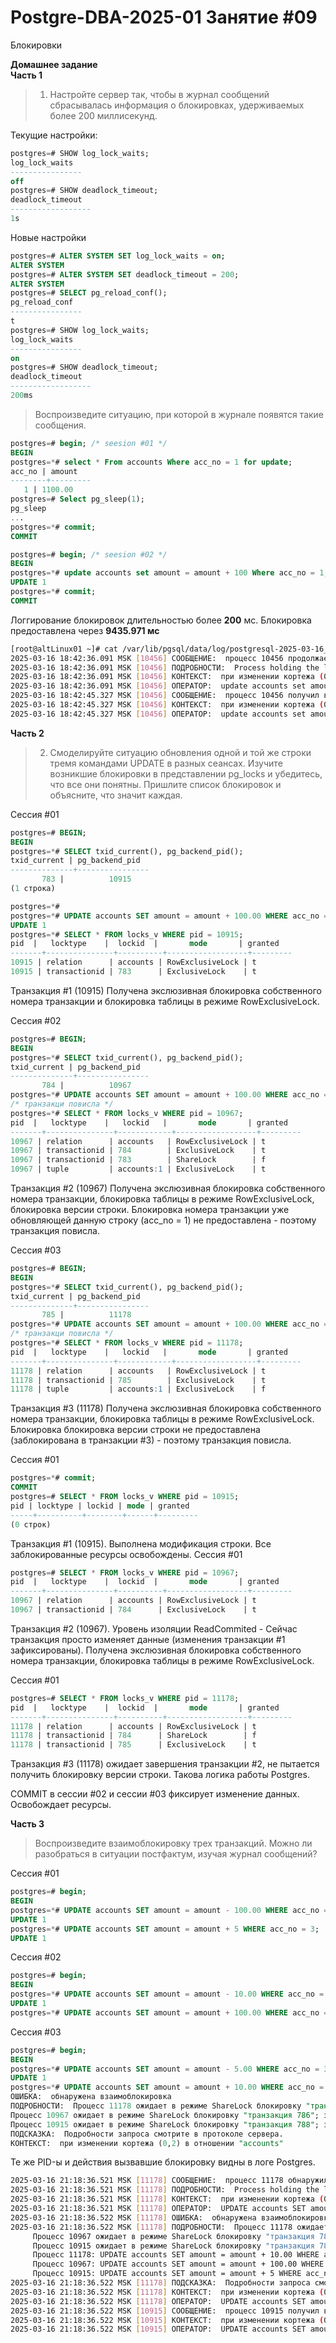 # Postgre-DBA-2025-01 Занятие #09
Блокировки

**Домашнее задание**    
**Часть 1**

> 1. Настройте сервер так, чтобы в журнал сообщений сбрасывалась информация о блокировках, удерживаемых более 200 миллисекунд.

Текущие настройки:
   ```sql
postgres=# SHOW log_lock_waits;
 log_lock_waits
----------------
 off
postgres=# SHOW deadlock_timeout;
 deadlock_timeout
------------------
 1s
   ```
Новые настройки
   ```sql
postgres=# ALTER SYSTEM SET log_lock_waits = on;
ALTER SYSTEM
postgres=# ALTER SYSTEM SET deadlock_timeout = 200;
ALTER SYSTEM
postgres=# SELECT pg_reload_conf();
 pg_reload_conf
----------------
 t
postgres=# SHOW log_lock_waits; 
 log_lock_waits
----------------
 on
postgres=# SHOW deadlock_timeout;
 deadlock_timeout
------------------
 200ms
   ```
> Воспроизведите ситуацию, при которой в журнале появятся такие сообщения.
   ```sql
postgres=# begin; /* seesion #01 */
BEGIN
postgres=*# select * From accounts Where acc_no = 1 for update;
 acc_no | amount
--------+---------
      1 | 1100.00
postgres=# Select pg_sleep(1);
 pg_sleep
...
postgres=*# commit;
COMMIT

postgres=# begin; /* seesion #02 */
BEGIN
postgres=*# update accounts set amount = amount + 100 Where acc_no = 1;
UPDATE 1
postgres=*# commit;
COMMIT
   ```

Логгирование блокировок длительностью более **200** мс. Блокировка предоставлена через **9435.971 мс**
   ```sh
[root@altLinux01 ~]# cat /var/lib/pgsql/data/log/postgresql-2025-03-16_181752.log
2025-03-16 18:42:36.091 MSK [10456] СООБЩЕНИЕ:  процесс 10456 продолжает ожидать в режиме ShareLock блокировку "транзакция 755" в течение 200.701 мс
2025-03-16 18:42:36.091 MSK [10456] ПОДРОБНОСТИ:  Process holding the lock: 10332. Wait queue: 10456.
2025-03-16 18:42:36.091 MSK [10456] КОНТЕКСТ:  при изменении кортежа (0,5) в отношении "accounts"
2025-03-16 18:42:36.091 MSK [10456] ОПЕРАТОР:  update accounts set amount = amount + 100 Where acc_no = 1;
2025-03-16 18:42:45.327 MSK [10456] СООБЩЕНИЕ:  процесс 10456 получил в режиме ShareLock блокировку "транзакция 755" через 9435.971 мс
2025-03-16 18:42:45.327 MSK [10456] КОНТЕКСТ:  при изменении кортежа (0,5) в отношении "accounts"
2025-03-16 18:42:45.327 MSK [10456] ОПЕРАТОР:  update accounts set amount = amount + 100 Where acc_no = 1;
   ```

**Часть 2**
> 2. Смоделируйте ситуацию обновления одной и той же строки тремя командами UPDATE в разных сеансах.
> Изучите возникшие блокировки в представлении pg_locks и убедитесь, что все они понятны.
> Пришлите список блокировок и объясните, что значит каждая.

Сессия #01
   ```sql
postgres=# BEGIN;
BEGIN
postgres=*# SELECT txid_current(), pg_backend_pid();
 txid_current | pg_backend_pid
--------------+----------------
          783 |          10915
(1 строка)

postgres=*#
postgres=*# UPDATE accounts SET amount = amount + 100.00 WHERE acc_no = 1;
UPDATE 1
postgres=*# SELECT * FROM locks_v WHERE pid = 10915;
  pid  |   locktype    |  lockid  |       mode       | granted
-------+---------------+----------+------------------+---------
 10915 | relation      | accounts | RowExclusiveLock | t
 10915 | transactionid | 783      | ExclusiveLock    | t
   ```
Транзакция #1 (10915) Получена экслюзивная блокировка собственного номера транзакции и блокировка таблицы в режиме RowExclusiveLock.


Сессия #02
   ```sql
postgres=# BEGIN;
BEGIN
postgres=*# SELECT txid_current(), pg_backend_pid();
 txid_current | pg_backend_pid
--------------+----------------
          784 |          10967
postgres=*# UPDATE accounts SET amount = amount + 100.00 WHERE acc_no = 1;
/* транзакци повисла */
postgres=*# SELECT * FROM locks_v WHERE pid = 10967;
  pid  |   locktype    |   lockid   |       mode       | granted
-------+---------------+------------+------------------+---------
 10967 | relation      | accounts   | RowExclusiveLock | t
 10967 | transactionid | 784        | ExclusiveLock    | t
 10967 | transactionid | 783        | ShareLock        | f
 10967 | tuple         | accounts:1 | ExclusiveLock    | t
  ```
Транзакция #2 (10967) Получена экслюзивная блокировка собственного номера транзакции, блокировка таблицы в режиме RowExclusiveLock, блокировка версии строки.
Блокировка номера транзакции уже обновляющей данную строку (acc_no = 1) не предоставлена - поэтому транзакция повисла.

Сессия #03
   ```sql
postgres=# BEGIN;
BEGIN
postgres=*# SELECT txid_current(), pg_backend_pid();
 txid_current | pg_backend_pid
--------------+----------------
          785 |          11178
postgres=*# UPDATE accounts SET amount = amount + 100.00 WHERE acc_no = 1;
/* транзакци повисла */
postgres=*# SELECT * FROM locks_v WHERE pid = 11178;
  pid  |   locktype    |   lockid   |       mode       | granted
-------+---------------+------------+------------------+---------
 11178 | relation      | accounts   | RowExclusiveLock | t
 11178 | transactionid | 785        | ExclusiveLock    | t
 11178 | tuple         | accounts:1 | ExclusiveLock    | f
  ```
Транзакция #3 (11178) Получена экслюзивная блокировка собственного номера транзакции, блокировка таблицы в режиме RowExclusiveLock.
Блокировка блокировка версии строки не предоставлена (заблокирована в транзакции #3) - поэтому транзакция повисла.


Сессия #01
   ```sql
postgres=*# commit;
COMMIT
postgres=# SELECT * FROM locks_v WHERE pid = 10915;
 pid | locktype | lockid | mode | granted
-----+----------+--------+------+---------
(0 строк)
  ```

Транзакция #1 (10915). Выполнена модификация строки. Все заблокированные ресурсы освобождены.
Сессия #01
   ```sql
postgres=# SELECT * FROM locks_v WHERE pid = 10967;
  pid  |   locktype    |  lockid  |       mode       | granted
-------+---------------+----------+------------------+---------
 10967 | relation      | accounts | RowExclusiveLock | t
 10967 | transactionid | 784      | ExclusiveLock    | t
 ```

Транзакция #2 (10967). Уровень изоляции ReadCommited - Сейчас транзакция просто изменяет данные (изменения транзакции #1 зафиксированы). 
Получена экслюзивная блокировка собственного номера транзакции, блокировка таблицы в режиме RowExclusiveLock.

Сессия #01
   ```sql
postgres=# SELECT * FROM locks_v WHERE pid = 11178;
  pid  |   locktype    |  lockid  |       mode       | granted
-------+---------------+----------+------------------+---------
 11178 | relation      | accounts | RowExclusiveLock | t
 11178 | transactionid | 784      | ShareLock        | f
 11178 | transactionid | 785      | ExclusiveLock    | t
 ```

Транзакция #3 (11178) ожидает завершения транзакции #2, не пытается получить блокировку версии строки. Такова логика работы Postgres.

COMMIT в сессии #02 и сессии #03 фиксирует изменение данных. Освобождает ресурсы.    

**Часть 3**
>Воспроизведите взаимоблокировку трех транзакций. Можно ли разобраться в ситуации постфактум, изучая журнал сообщений?

Сессия #01
   ```sql
postgres=# begin;
BEGIN
postgres=*# UPDATE accounts SET amount = amount - 100.00 WHERE acc_no = 1;
UPDATE 1
postgres=*# UPDATE accounts SET amount = amount + 5 WHERE acc_no = 3;
UPDATE 1
   ```
Сессия #02
   ```sql
postgres=# begin;
BEGIN
postgres=*# UPDATE accounts SET amount = amount - 10.00 WHERE acc_no = 2;
UPDATE 1
postgres=*# UPDATE accounts SET amount = amount + 100.00 WHERE acc_no = 1;
   ```
Сессия #03
   ```sql
postgres=# begin;
BEGIN
postgres=*# UPDATE accounts SET amount = amount - 5.00 WHERE acc_no = 3;
UPDATE 1
postgres=*# UPDATE accounts SET amount = amount + 10.00 WHERE acc_no = 2;
ОШИБКА:  обнаружена взаимоблокировка
ПОДРОБНОСТИ:  Процесс 11178 ожидает в режиме ShareLock блокировку "транзакция 787"; заблокирован процессом 10967.
Процесс 10967 ожидает в режиме ShareLock блокировку "транзакция 786"; заблокирован процессом 10915.
Процесс 10915 ожидает в режиме ShareLock блокировку "транзакция 788"; заблокирован процессом 11178.
ПОДСКАЗКА:  Подробности запроса смотрите в протоколе сервера.
КОНТЕКСТ:  при изменении кортежа (0,2) в отношении "accounts"
   ```

Те же PID-ы и действия вызвавшие блокировку видны в логе Postgres.
   ```sh
2025-03-16 21:18:36.521 MSK [11178] СООБЩЕНИЕ:  процесс 11178 обнаружил взаимоблокировку, ожидая в режиме ShareLock блокировку "транзакция 787" в течение 200.304 мс
2025-03-16 21:18:36.521 MSK [11178] ПОДРОБНОСТИ:  Process holding the lock: 10967. Wait queue: .
2025-03-16 21:18:36.521 MSK [11178] КОНТЕКСТ:  при изменении кортежа (0,2) в отношении "accounts"
2025-03-16 21:18:36.521 MSK [11178] ОПЕРАТОР:  UPDATE accounts SET amount = amount + 10.00 WHERE acc_no = 2;
2025-03-16 21:18:36.522 MSK [11178] ОШИБКА:  обнаружена взаимоблокировка
2025-03-16 21:18:36.522 MSK [11178] ПОДРОБНОСТИ:  Процесс 11178 ожидает в режиме ShareLock блокировку "транзакция 787"; заблокирован процессом 10967.
        Процесс 10967 ожидает в режиме ShareLock блокировку "транзакция 786"; заблокирован процессом 10915.
        Процесс 10915 ожидает в режиме ShareLock блокировку "транзакция 788"; заблокирован процессом 11178.
        Процесс 11178: UPDATE accounts SET amount = amount + 10.00 WHERE acc_no = 2;
        Процесс 10967: UPDATE accounts SET amount = amount + 100.00 WHERE acc_no = 1;
        Процесс 10915: UPDATE accounts SET amount = amount + 5 WHERE acc_no = 3;
2025-03-16 21:18:36.522 MSK [11178] ПОДСКАЗКА:  Подробности запроса смотрите в протоколе сервера.
2025-03-16 21:18:36.522 MSK [11178] КОНТЕКСТ:  при изменении кортежа (0,2) в отношении "accounts"
2025-03-16 21:18:36.522 MSK [11178] ОПЕРАТОР:  UPDATE accounts SET amount = amount + 10.00 WHERE acc_no = 2;
2025-03-16 21:18:36.522 MSK [10915] СООБЩЕНИЕ:  процесс 10915 получил в режиме ShareLock блокировку "транзакция 788" через 65585.346 мс
2025-03-16 21:18:36.522 MSK [10915] КОНТЕКСТ:  при изменении кортежа (0,3) в отношении "accounts"
2025-03-16 21:18:36.522 MSK [10915] ОПЕРАТОР:  UPDATE accounts SET amount = amount + 5 WHERE acc_no = 3;
   ```

